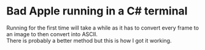 # Bad Apple running in a C# terminal <br>
Running for the first time will take a while as it has to convert every frame to an image to then convert into ASCII. <br>
There is probably a better method but this is how I got it working. <br>
